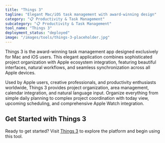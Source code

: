```yaml
---
title: "Things 3"
tagline: "Elegant Mac/iOS task management with award-winning design"
category: "📋 Productivity & Task Management"
subcategory: "📋 Productivity & Task Management"
tool_name: "Things 3"
deployment_status: "deployed"
image: "/images/tools/things-3-placeholder.jpg"
---
```

Things 3 is the award-winning task management app designed exclusively for Mac and iOS users. This elegant application combines sophisticated project organization with Apple ecosystem integration, featuring beautiful interfaces, natural workflows, and seamless synchronization across all Apple devices.

Used by Apple users, creative professionals, and productivity enthusiasts worldwide, Things 3 provides project organization, area management, calendar integration, and natural language input. Organize everything from simple daily planning to complex project coordination with today view, upcoming scheduling, and comprehensive Apple Watch integration.

## Get Started with Things 3

Ready to get started? Visit [Things 3](https://culturedcode.com/things) to explore the platform and begin using this tool.
